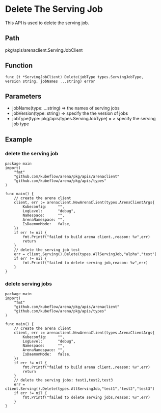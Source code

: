 # Delete The Serving Job

This API is used to delete the serving job.

## Path

pkg/apis/arenaclient.ServingJobClient

## Function

	func (t *ServingJobClient) Delete(jobType types.ServingJobType, version string, jobNames ...string) error 

## Parameters

* jobName(type: ...string) => the names of serving jobs
* jobVersion(type: string) => specify the the version of jobs
* jobType(type: pkg/apis/types.ServingJobType) = > specify the serving job type
  
## Example

### delete the serving job 

	package main
	import(
		"fmt"
		"github.com/kubeflow/arena/pkg/apis/arenaclient"
		"github.com/kubeflow/arena/pkg/apis/types"
	)

	func main() {
		// create the arena client
		client, err := arenaclient.NewArenaClient(types.ArenaClientArgs{
			Kubeconfig:     "",
			LogLevel:      	"debug",
			Namespace:      "",
			ArenaNamespace: "",
			IsDaemonMode:   false,
		})
		if err != nil {
			fmt.Printf("failed to build arena client.,reason: %v",err)
			return
		}
		// delete the serving job test
		err = client.Serving().Delete(types.AllServingJob,"alpha","test")
        if err != nil {
            fmt.Printf("failed to delete serving job,reason: %v",err)
        }
	}

### delete serving jobs 

	package main
	import(
		"fmt"
		"github.com/kubeflow/arena/pkg/apis/arenaclient"
		"github.com/kubeflow/arena/pkg/apis/types"
	)

	func main() {
		// create the arena client
		client, err := arenaclient.NewArenaClient(types.ArenaClientArgs{
			Kubeconfig:     "",
			LogLevel:      	"debug",
			Namespace:      "",
			ArenaNamespace: "",
			IsDaemonMode:   false,
		})
		if err != nil {
			fmt.Printf("failed to build arena client.,reason: %v",err)
			return
		}
		// delete the serving jobs: test1,test2,test3
		err = client.Serving().Delete(types.AllServingJob,"test1","test2","test3")
        if err != nil {
            fmt.Printf("failed to delete serving jobs,reason: %v",err)
        }
	}